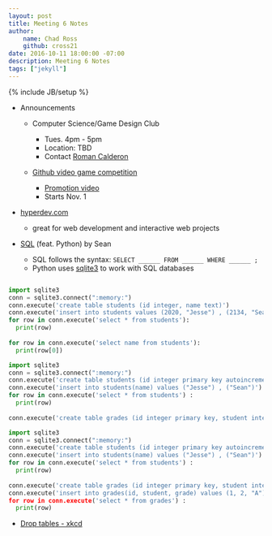 ```yaml
---
layout: post
title: Meeting 6 Notes
author:
    name: Chad Ross
    github: cross21
date: 2016-10-11 18:00:00 -07:00
description: Meeting 6 Notes
tags: ["jekyll"]
---
```

{% include JB/setup %}

- Announcements

  - Computer Science/Game Design Club
    - Tues. 4pm - 5pm
    - Location: TBD
    - Contact [Roman Calderon](mailto:romanc647@gmail.com)
  
  - [Github video game competition](http://gameoff.github.com)
    - [Promotion video](https://www.youtube.com/watch?v=uG1zzGNPDnU)
    - Starts Nov. 1
  
- [hyperdev.com](http://hyperdev.com)
  - great for web development and interactive web projects
  
- [SQL](https://en.wikipedia.org/wiki/SQL) (feat. Python) by Sean
  - SQL follows the syntax: `SELECT ______ FROM ______ WHERE ______ ;`
  - Python uses [sqlite3](https://docs.python.org/2/library/sqlite3.html) to work with SQL databases

```python

import sqlite3
conn = sqlite3.connect(":memory:")
conn.execute('create table students (id integer, name text)')
conn.execute('insert into students values (2020, "Jesse") , (2134, "Sean")')
for row in conn.execute('select * from students'):
  print(row)
  
for row in conn.execute('select name from students'):
  print(row[0])

```

```python
import sqlite3
conn = sqlite3.connect(":memory:")
conn.execute('create table students (id integer primary key autoincrement, name text)')
conn.execute('insert into students(name) values ("Jesse") , ("Sean")')
for row in conn.execute('select * from students') :
  print(row)
  
conn.execute('create table grades (id integer primary key, student integer references student(id), grade text)')

```

```python
import sqlite3
conn = sqlite3.connect(":memory:")
conn.execute('create table students (id integer primary key autoincrement, name text)')
conn.execute('insert into students(name) values ("Jesse") , ("Sean")')
for row in conn.execute('select * from students') :
  print(row)
  
conn.execute('create table grades (id integer primary key, student integer references student(id), grade text)')
conn.execute('insert into grades(id, student, grade) values (1, 2, "A"), (2, 1, "B"), (3, 2, "A"), (4, 2, "B")
for row in conn.execute('select * from grades') :
  print(row)

```
  - [Drop tables - xkcd](https://xkcd.com/327/)

